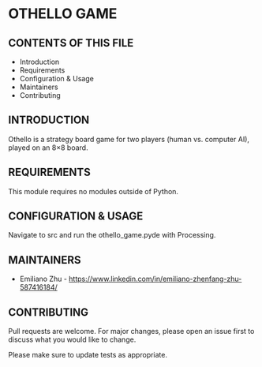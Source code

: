 # OTHELLO GAME

CONTENTS OF THIS FILE
---------------------

 * Introduction
 * Requirements
 * Configuration & Usage
 * Maintainers
 * Contributing


INTRODUCTION
------------

Othello is a strategy board game for two players (human vs. computer AI),
played on an 8×8 board.


REQUIREMENTS
------------

This module requires no modules outside of Python.


CONFIGURATION & USAGE
-------------

Navigate to src and run the othello_game.pyde with Processing.


MAINTAINERS
-----------

 * Emiliano Zhu - https://www.linkedin.com/in/emiliano-zhenfang-zhu-587416184/


CONTRIBUTING
-----------

Pull requests are welcome. For major changes, please open an issue first to
discuss what you would like to change.

Please make sure to update tests as appropriate.